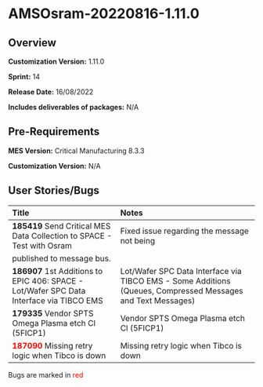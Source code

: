 ﻿# AMSOsram-20220816-1.11.0

## Overview

**Customization Version:** 1.11.0

**Sprint:** 14

**Release Date:** 16/08/2022

**Includes deliverables of packages:** N/A

## Pre-Requirements

**MES Version:** Critical Manufacturing 8.3.3

**Customization Version:** N/A

## User Stories/Bugs

| Title        | Notes            |
| :----------- | :--------------- |
| **185419** Send Critical MES Data Collection to SPACE - Test with Osram | Fixed issue regarding the&nbsp;message not being
published to message bus. |
| **186907** 1st Additions to EPIC 406: SPACE - Lot/Wafer SPC Data Interface via TIBCO EMS | Lot/Wafer SPC Data Interface via TIBCO EMS - Some Additions (Queues, Compressed Messages and Text Messages) |
| **179335** Vendor SPTS Omega Plasma etch Cl (5FICP1) | Vendor SPTS Omega Plasma etch Cl (5FICP1) |
| <span style='color:red'>**187090**</span> Missing retry logic when Tibco is down | Missing retry logic when Tibco is down |

Bugs are marked in <span style='color:red'>red</span>

